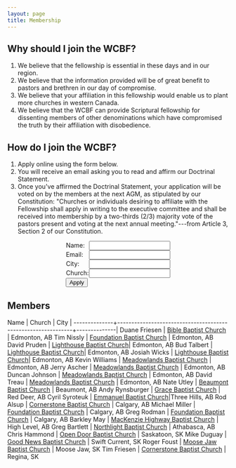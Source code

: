 ```yaml
---
layout: page
title: Membership
---
```


Why should I join the WCBF?
---------------------------

1. We believe that the fellowship is essential in these days and in our region.
2. We believe that the information provided will be of great benefit to pastors and brethren in our day of compromise.
3. We believe that your affiliation in this fellowship would enable us to plant more churches in western Canada.
4. We believe that the WCBF can provide Scriptural fellowship for dissenting members of other denominations which have compromised the truth by their affiliation with disobedience.

How do I join the WCBF?
-----------------------

1. Apply online using the form below. 
2. You will receive an email asking you to read and affirm our Doctrinal Statement.
3. Once you've affirmed the Doctrinal Statement, your application will be voted on by the members at the next AGM, as stipulated by our Constitution: "Churches or individuals desiring to affiliate with the Fellowship shall apply in writing to the executive committee and shall be received into membership by a two-thirds (2/3) majority vote of the pastors present and voting at the next annual meeting."---from Article 3, Section 2 of our Constitution.

<!-- <br/> -->

<form accept-charset='UTF-8' action='http://www.formester.com/forms/06b387e7-8edd-493a-8206-143979335bc6/submissions' method='POST'>
    <p><label>Name: </label><input type="text" name="name" required></p>
    <p><label>Email: </label><input type="email" name="email" required></p>
    <p><label>City: </label><input type="text" name="city" required></p>
    <p><label>Church: </label><input type="text" name="church" required></p>
    <input type="submit" value="Apply">
</form> <style> form { display: table; margin: 0 auto; } p { display: table-row; } label { display: table-cell; } input { display: table-cell; } </style>

Members
-------

Name          | Church                                                       | City         |
--------------+--------------------------------------------------------------+--------------|
Duane Friesen | [Bible Baptist Church](http://www.edmontonbiblebaptist.com/) | Edmonton, AB
Tim Nissly    | [Foundation Baptist Church](http://www.foundationbaptist.ca) | Edmonton, AB
David Pruden  | [Lighthouse Baptist Church](http://www.lighthousebaptist.ca/)| Edmonton, AB
Bud Talbert   | [Lighthouse Baptist Church](http://www.lighthousebaptist.ca/)| Edmonton, AB
Josiah Wicks  | [Lighthouse Baptist Church](http://www.lighthousebaptist.ca/)| Edmonton, AB
Kevin Williams | [Meadowlands Baptist Church](http://www.meadowlandsbaptist.com) | Edmonton, AB
Jerry Ascher | [Meadowlands Baptist Church](http://www.meadowlandsbaptist.com) | Edmonton, AB
Duncan Johnson | [Meadowlands Baptist Church](http://www.meadowlandsbaptist.com) | Edmonton, AB
David Treau | [Meadowlands Baptist Church](http://www.meadowlandsbaptist.com) | Edmonton, AB
Nate Utley | [Beaumont Baptist Church](http://www.beaumontbaptist.ca) | Beaumont, AB
Andy Rynsburger | [Grace Baptist Church](http://www.gracebaptist.ca/) | Red Deer, AB
Cyril Syroteuk | [Emmanuel Baptist Church](http://www.emmanuelbaptist3hills.ca)|Three Hills, AB
Rod Alsup | [Cornerstone Baptist Church](http://cornerstonebaptistcalgary.com/) | Calgary, AB
Michael Miller | [Foundation Baptist Church](http://www.foundationbaptistchurch.com) | Calgary, AB
Greg Rodman | [Foundation Baptist Church](http://www.foundationbaptistchurch.com) | Calgary, AB
Barkley May | [MacKenzie Highway Baptist Church](http://www.mhbchighlevel.com) | High Level, AB
Greg Bartlett | [Northlight Baptist Church](http://www.northlightbaptist.ca) | Athabasca, AB
Chris Hammond | [Open Door Baptist Church](http://www.odbaptist.ca) | Saskatoon, SK
Mike Duguay | [Good News Baptist Church](http://www.goodnewsbaptist.ca) | Swift Current, SK
Roger Foust | [Moose Jaw Baptist Church](http://www.mjbaptist.com/) | Moose Jaw, SK
Tim Friesen | [Cornerstone Baptist Church](http://cornerstonebaptistchurch.ca/) | Regina, SK

<!-- [Beaumont Baptist Church](http://www.beaumontbaptist.ca/) | Beaumont -->
